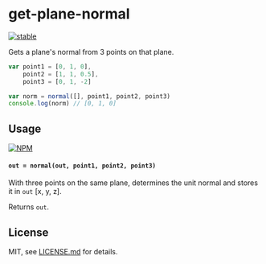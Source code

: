 # get-plane-normal

[![stable](http://badges.github.io/stability-badges/dist/stable.svg)](http://github.com/badges/stability-badges)

Gets a plane's normal from 3 points on that plane.

```js
var point1 = [0, 1, 0], 
    point2 = [1, 1, 0.5], 
    point3 = [0, 1, -2]

var norm = normal([], point1, point2, point3)
console.log(norm) // [0, 1, 0]
```

## Usage

[![NPM](https://nodei.co/npm/get-plane-normal.png)](https://www.npmjs.com/package/get-plane-normal)

#### `out = normal(out, point1, point2, point3)`

With three points on the same plane, determines the unit normal and stores it in `out` [x, y, z]. 

Returns `out`.

## License

MIT, see [LICENSE.md](http://github.com/mattdesl/get-plane-normal/blob/master/LICENSE.md) for details.
